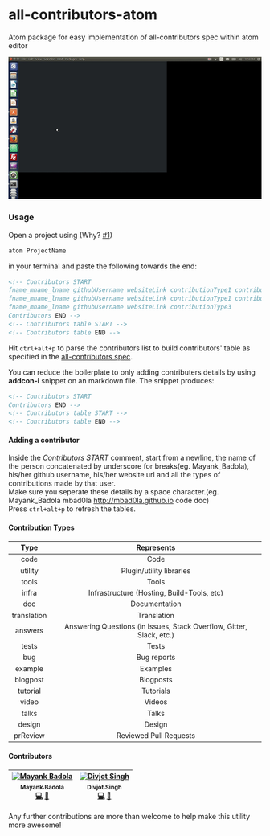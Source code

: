 # all-contributors-atom
Atom package for easy implementation of all-contributors spec within atom editor

![allcontributors.gif](allcontributors.gif)

### Usage
Open a project using (Why? [#1](https://github.com/o-d-i-n/all-contributors-atom/issues/1))

```bash
atom ProjectName
```

in your terminal and paste the following towards the end:

```html
<!-- Contributors START
fname_mname_lname githubUsername websiteLink contributionType1 contributionType2
fname_mname_lname githubUsername websiteLink contributionType1 contributionType5 contributionType7
fname_mname_lname githubUsername websiteLink contributionType3
Contributors END -->
<!-- Contributors table START -->
<!-- Contributors table END -->
```
Hit `ctrl+alt+p` to parse the contributors list to build contributors' table as specified in the [all-contributors spec](https://github.com/kentcdodds/all-contributors).

You can reduce the boilerplate to only adding contributers details by using **addcon-i** snippet on an markdown file. The snippet produces:

```html
<!-- Contributors START
Contributors END -->
<!-- Contributors table START -->
<!-- Contributors table END -->
```
#### Adding a contributor
Inside the _Contributors START_ comment, start from a newline, the name of the person concatenated by underscore for breaks(eg. Mayank_Badola), his/her github username, his/her website url and all the types of contributions made by that user.  
Make sure you seperate these details by a space character.(eg. Mayank_Badola mbad0la http://mbad0la.github.io code doc)  
Press `ctrl+alt+p` to refresh the tables.

#### Contribution Types
Type | Represents |
:---: | :---:
code | Code
utility | Plugin/utility libraries
tools | Tools
infra | Infrastructure (Hosting, Build-Tools, etc)
doc | Documentation
translation | Translation
answers | Answering Questions (in Issues, Stack Overflow, Gitter, Slack, etc.)
tests | Tests
bug | Bug reports
example | Examples
blogpost | Blogposts
tutorial | Tutorials
video | Videos
talks | Talks
design | Design
prReview | Reviewed Pull Requests

#### Contributors
| [![Mayank Badola](https://avatars.githubusercontent.com/mbad0la?s=100)<br /><sub>Mayank Badola</sub>](http://mbad0la.github.io)<br />[💻](https://github.com/o-d-i-n/all-contributors-atom/commits?author=mbad0la) [📖](https://github.com/o-d-i-n/all-contributors-atom/commits?author=mbad0la) | [![Divjot Singh](https://avatars.githubusercontent.com/bogas04?s=100)<br /><sub>Divjot Singh</sub>](http://bogas04.github.io)<br />[💻](https://github.com/o-d-i-n/all-contributors-atom/commits?author=bogas04) [📖](https://github.com/o-d-i-n/all-contributors-atom/commits?author=bogas04) |
| :---: | :---: |

Any further contributions are more than welcome to help make this utility more awesome!
